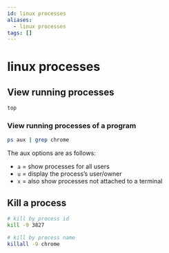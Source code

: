 ```yaml
---
id: linux processes
aliases:
  - linux processes
tags: []
---
```


# linux processes

## View running processes

```bash
top
```

### View running processes of a program

```bash
ps aux | grep chrome
```

The aux options are as follows:

- `a` = show processes for all users
- `u` = display the process’s user/owner
- `x` = also show processes not attached to a terminal

## Kill a process

```bash
# kill by process id
kill -9 3827

# kill by process name
killall -9 chrome
```
